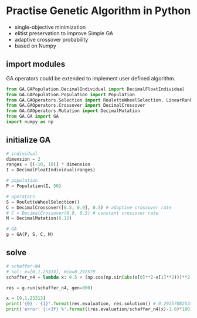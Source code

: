# Practise Genetic Algorithm in Python

- single-objective minimization
- elitist preservation to improve Simple GA
- adaptive crossover probability
- based on Numpy

## import modules

GA operators could be extended to implement user defined algorithm.

```python
from GA.GAPopulation.DecimalIndividual import DecimalFloatIndividual
from GA.GAPopulation.Population import Population
from GA.GAOperators.Selection import RouletteWheelSelection, LinearRankingSelection
from GA.GAOperators.Crossover import DecimalCrossover
from GA.GAOperators.Mutation import DecimalMutation
from GA.GA import GA
import numpy as np
```

## initialize GA

```python
# individual
dimension = 2
ranges = [(-10, 10)] * dimension
I = DecimalFloatIndividual(ranges)

# population
P = Population(I, 50)

# operators
S = RouletteWheelSelection()
C = DecimalCrossover([0.5, 0.9], 0.5) # adaptive crossover rate
# C = DecimalCrossover(0.9, 0.5) # constant crossover rate
M = DecimalMutation(0.12)

# GA
g = GA(P, S, C, M)
```

## solve

```python
# schaffer-N4
# sol: x=[0,1.25313], min=0.292579
schaffer_n4 = lambda x: 0.5 + (np.cos(np.sin(abs(x[0]**2-x[1]**2)))**2-0.5) / (1.0+0.001*(x[0]**2+x[1]**2))**2

res = g.run(schaffer_n4, gen=800)   

x = [0,1.25313]
print('{0} : {1}'.format(res.evaluation, res.solution)) # 0.29257882535592317 : [1.25339239e+00 6.28576519e-05]
print('error: {:<3f} %'.format((res.evaluation/schaffer_n4(x)-1.0)*100)) # error: 0.000066 %
```
